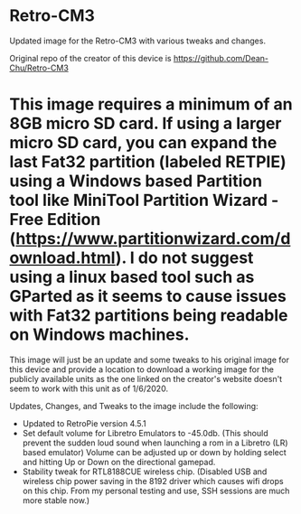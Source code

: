 # Retro-CM3
Updated image for the Retro-CM3 with various tweaks and changes.  

Original repo of the creator of this device is https://github.com/Dean-Chu/Retro-CM3

# This image requires a minimum of an 8GB micro SD card. If using a larger micro SD card, you can expand the last Fat32 partition (labeled RETPIE) using a Windows based Partition tool like MiniTool Partition Wizard - Free Edition (https://www.partitionwizard.com/download.html). I do not suggest using a linux based tool such as GParted as it seems to cause issues with Fat32 partitions being readable on Windows machines.

This image will just be an update and some tweaks to his original image for this device and provide a location to download a working image for the publicly available units as the one linked on the creator's website doesn't seem to work with this unit as of 1/6/2020.

Updates, Changes, and Tweaks to the image include the following:
-  Updated to RetroPie version 4.5.1
-  Set default volume for Libretro Emulators to -45.0db.  (This should prevent the sudden loud sound when launching a rom in a Libretro (LR) based emulator)  Volume can be adjusted up or down by holding select and hitting Up or Down on the directional gamepad.
-  Stability tweak for RTL8188CUE wireless chip.  (Disabled USB and wireless chip power saving in the 8192 driver which causes wifi drops on this chip.  From my personal testing and use, SSH sessions are much more stable now.)
